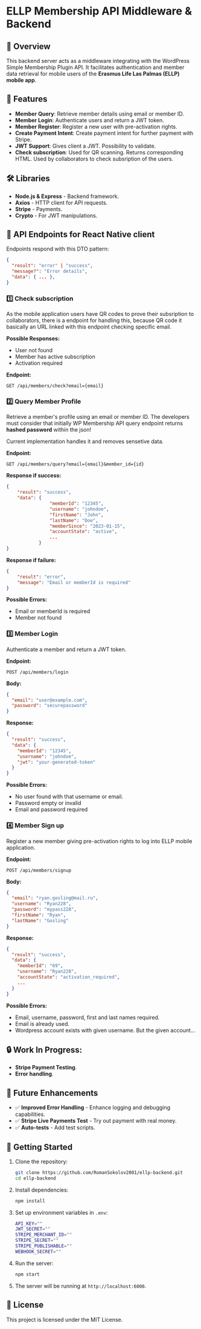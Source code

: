 # ELLP Membership API Middleware & Backend

## 📌 Overview
This backend server acts as a middleware integrating with the WordPress Simple Membership Plugin API. It facilitates authentication and member data retrieval for mobile users of the **Erasmus Life Las Palmas (ELLP) mobile app**.

## 🚀 Features
- **Member Query**: Retrieve member details using email or member ID.
- **Member Login**: Authenticate users and return a JWT token.
- **Member Register**: Register a new user with pre-activation rights.
- **Create Payment Intent**: Create payment intent for further payment with Stripe.
- **JWT Support**: Gives client a JWT. Possibility to validate.
-  **Check subscription**: Used for QR scanning. Returns corresponding HTML. Used by collaborators to check subsription of the users.

## 🛠️ Libraries
- **Node.js & Express** - Backend framework.
- **Axios** - HTTP client for API requests.
- **Stripe** - Payments.
- **Crypto** - For JWT manipulations.

## 📡 API Endpoints for React Native client
Endpoints respond with this DTO pattern:
```json
{
  "result": "error" | "success",
  "message?": "Error details",
  "data": { ... },
}
```

### 1️⃣ Check subscription

As the mobile application users have QR codes to prove their subsription to collaborators, there is a endpoint for handling this, because QR code it basically an URL linked with this endpoint checking specific email.

**Possible Responses:**
- User not found
- Member has active subscription
- Activation required 

**Endpoint:**  
```
GET /api/members/check?email={email}
```
### 2️⃣ Query Member Profile
Retrieve a member's profile using an email or member ID. The developers must consider that initially WP Membership API query endpoint returns **hashed password** within the json! 

Current implementation handles it and removes sensetive data.

**Endpoint:**  
```
GET /api/members/query?email={email}&member_id={id}
```
**Response if success:**  
```json
{
    "result": "success",
    "data": {
                "memberId": "12345",
                "username": "johndoe",
                "firstName": "John",
                "lastName": "Doe",
                "memberSince": "2023-01-15",
                "accountState": "active",
                ...
            }
}
```
**Response if failure:**  
```json
{
    "result": "error",
    "message": "Email or memberId is required"
}
```
**Possible Errors:**
- Email or memberId is required
- Member not found


### 3️⃣ Member Login
Authenticate a member and return a JWT token.

**Endpoint:**  
```
POST /api/members/login
```
**Body:**  
```json
{
  "email": "user@example.com",
  "password": "securepassword"
}
```
**Response:**  
```json
{
  "result": "success",
  "data": {
    "memberId": "12345",
    "username": "johndoe",
    "jwt": "your-generated-token"
  }
}
```
**Possible Errors:**
- No user found with that username or email.
- Password empty or invalid
- Email and password required

### 4️⃣ Member Sign up
Register a new member giving pre-activation rights to log into ELLP mobile application.

**Endpoint:**  
```
POST /api/members/signup
```
**Body:**  
```json
{
  "email": "ryan.gosling@mail.ru",
  "username": "Ryan228",
  "password": "mypass228",
  "firstName": "Ryan",
  "lastName": "Gosling"
}
```
**Response:**  
```json
{
  "result": "success",
  "data": {
    "memberId": "69",
    "username": "Ryan228",
    "accountState": "activation_required",
    ...
  }
}
```
**Possible Errors:**
- Email, username, password, first and last names required.
- Email is already used.
- Wordpress account exists with given username. But the given account...

## 🔒 Work In Progress:
- **Stripe Payment Testing**.
- **Error handling**.

## 🔮 Future Enhancements
- ✅ **Improved Error Handling** - Enhance logging and debugging capabilities.
- ✅ **Stripe Live Payments Test** - Try out payment with real money.
- ✅ **Auto-tests** - Add test scripts.

## 🏁 Getting Started
1. Clone the repository:  
   ```sh
   git clone https://github.com/RomanSokolov2001/ellp-backend.git
   cd ellp-backend
   ```
2. Install dependencies:  
   ```sh
   npm install
   ```
3. Set up environment variables in `.env`:  
   ```sh
   API_KEY=""
   JWT_SECRET=""
   STRIPE_MERCHANT_ID=""
   STRIPE_SECRET=""
   STRIPE_PUBLISHABLE=""
   WEBHOOK_SECRET=""
   ```
4. Run the server:  
   ```sh
   npm start
   ```
5. The server will be running at `http://localhost:6000`.

## 📜 License
This project is licensed under the MIT License.

